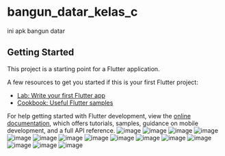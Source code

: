 # bangun_datar_kelas_c

ini apk bangun datar

## Getting Started

This project is a starting point for a Flutter application.

A few resources to get you started if this is your first Flutter project:

- [Lab: Write your first Flutter app](https://docs.flutter.dev/get-started/codelab)
- [Cookbook: Useful Flutter samples](https://docs.flutter.dev/cookbook)

For help getting started with Flutter development, view the
[online documentation](https://docs.flutter.dev/), which offers tutorials,
samples, guidance on mobile development, and a full API reference.
![image](https://github.com/PrmdyaS/bangun_datar_kelas_c/assets/126854268/73731e0d-d625-4536-8c90-94de124e838f)
![image](https://github.com/PrmdyaS/bangun_datar_kelas_c/assets/126854268/23d06f75-2e27-4651-8bbf-75b692e15785)
![image](https://github.com/PrmdyaS/bangun_datar_kelas_c/assets/126854268/0a79d827-7739-4ec8-809d-15a9077285b6)
![image](https://github.com/PrmdyaS/bangun_datar_kelas_c/assets/126854268/d8098cd1-49c4-45ff-9bbe-f5c7aa16579e)
![image](https://github.com/PrmdyaS/bangun_datar_kelas_c/assets/126854268/e4a204d6-8009-47b2-b908-0cb4e0687e6e)
![image](https://github.com/PrmdyaS/bangun_datar_kelas_c/assets/126854268/de039f6f-49d2-4dea-bee8-37160810a75b)
![image](https://github.com/PrmdyaS/bangun_datar_kelas_c/assets/126854268/170fdb73-4533-4668-843c-8f1c72e71db5)
![image](https://github.com/PrmdyaS/bangun_datar_kelas_c/assets/126854268/bcb8e5d6-3924-45e7-b322-56259a5e9bd1)
![image](https://github.com/PrmdyaS/bangun_datar_kelas_c/assets/126854268/9c790cd0-d1b5-42b6-9810-e8a09b5b00b2)
![image](https://github.com/PrmdyaS/bangun_datar_kelas_c/assets/126854268/7f07fa51-f32b-419d-9550-8d89a7559536)
![image](https://github.com/PrmdyaS/bangun_datar_kelas_c/assets/126854268/0cde8f1c-df67-4423-998a-4b60832a496e)
![image](https://github.com/PrmdyaS/bangun_datar_kelas_c/assets/126854268/aa2423bd-c84c-4282-91c6-c168e587cead)
![image](https://github.com/PrmdyaS/bangun_datar_kelas_c/assets/126854268/857744c8-4f36-488a-bc66-09689f55d602)
![image](https://github.com/PrmdyaS/bangun_datar_kelas_c/assets/126854268/ef3c361e-e2ed-4786-9c2c-985ca5df29b9)
![image](https://github.com/PrmdyaS/bangun_datar_kelas_c/assets/126854268/51723e89-c5f0-4770-b0da-e33c5b932cf0)


